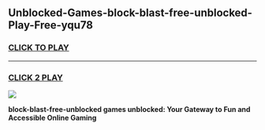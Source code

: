 
## Unblocked-Games-block-blast-free-unblocked-Play-Free-yqu78
<h3>
<a href="https://premium76.site?title=block-blast-free-unblocked&ref=20M">CLICK TO PLAY</a></h3>
<hr>

<h3>
<a href="https://premium76.site?title=block-blast-free-unblocked&ref=20M">CLICK 2 PLAY</a>
  
</h3>

<a href="https://premium76.site?title=block-blast-free-unblocked&ref=19M"><img src="https://clearcache.store/games.png"></a>


**block-blast-free-unblocked games unblocked: Your Gateway to Fun and Accessible Online Gaming**
